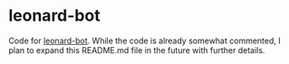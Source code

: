 # leonard-bot

Code for [leonard-bot](https://www.reddit.com/user/leonard-bot). While the code is already somewhat commented, I plan to expand this README.md file in the future with further details.
